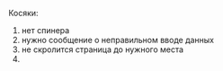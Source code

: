 Косяки:

1. нет спинера
2. нужно сообщение о неправильном вводе данных
3. не скролится страница до нужного места
4.
